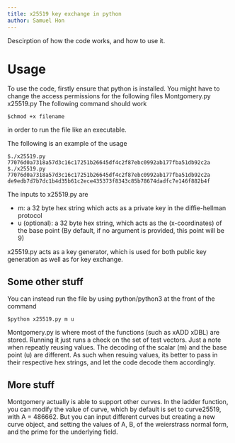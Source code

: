 ```yaml
---
title: x25519 key exchange in python
author: Samuel Hon
---
```


Descirption of how the code works, and how to use it.

# Usage
To use the code, firstly ensure that python is installed.
You might have to change the access permissions for the following files
Montgomery.py x25519.py
The following command should work
```
$chmod +x filename
```
in order to run the file like an executable.

The following is an example of the usage
```
$./x25519.py 77076d0a7318a57d3c16c17251b26645df4c2f87ebc0992ab177fba51db92c2a
$./x25519.py 77076d0a7318a57d3c16c17251b26645df4c2f87ebc0992ab177fba51db92c2a de9edb7d7b7dc1b4d35b61c2ece435373f8343c85b78674dadfc7e146f882b4f
```
The inputs to x25519.py are 
- m: a 32 byte hex string which acts as a private key in the diffie-hellman protocol
- u (optional): a 32 byte hex string, which acts as the (x-coordinates) of the base point (By default, if no argument is provided, this point will be 9)

x25519.py acts as a key generator, which is used for both public key generation as well as for key exchange.

## Some other stuff
You can instead run the file by using python/python3 at the front of the command
```
$python x25519.py m u
```

Montgomery.py is where most of the functions (such as xADD xDBL) are stored. Running it just runs a check on the set of test vectors.
Just a note when repeatly reusing values. The decoding of the scalar (m) and the base point (u) are different. 
As such when resuing values, its better to pass in their respective hex strings, and let the code decode them accordingly.

## More stuff
Montgomery actually is able to support other curves. 
In the ladder function, you can modify the value of curve, which by default is set to curve25519, with A = 486662.
But you can input different curves but creating a new curve object, and setting the values of A, B, of the weierstrass normal form, and the prime for the underlying field.
